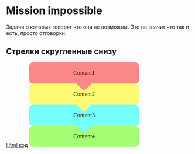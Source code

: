 # Mission impossible

Задачи о которых говорят что они не возможны.
Это не значит что так и есть, просто отговорки.

## Стрелки скругленные снизу
[Html код](./difficultArrows/index.html)
![img.png](img.png)